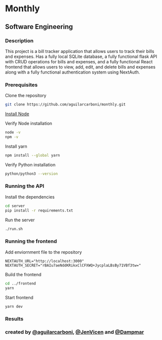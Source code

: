 # Monthly

## Software Engineering

### Description

This project is a bill tracker application that allows users to track their bills and expenses.
Has a fully local SQLite database, a fully functional flask API with CRUD operations for bills and expenses, and a fully functional React frontend that allows users to view, add, edit, and delete bills and expenses along with a fully functional authentication system using NextAuth.

### Prerequisites

Clone the repository
```bash
git clone https://github.com/aguilarcarboni/monthly.git
```

[Install Node](https://nodejs.org/en/download/package-manager)

Verify Node installation
```bash
node -v
npm -v
```

Install yarn
```bash
npm install --global yarn
```

Verify Python installation
```bash
python/python3 --version
```

### Running the API

Install the dependencies
```bash
cd server
pip install -r requirements.txt
```

Run the server
```bash
./run.sh

```

### Running the frontend

Add enviornment file to the repository
```code
NEXTAUTH_URL="http://localhost:3000"
NEXTAUTH_SECRET="rBAIu7aeNddKRikxClCFXWQ+JycplaLBsBy71VBf3tw="
```

Build the frontend
```bash
cd ../frontend
yarn
```

Start frontend
```bash
yarn dev
```

### Results

### created by [@aguilarcarboni](https://github.com/aguilarcarboni), [@JenVicen](https://github.com/JenVicente) and [@Dampmar](https://github.com/Dampmar)
